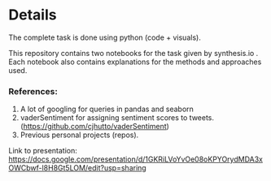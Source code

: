 # Details

The complete task is done using python (code + visuals).

This repository contains two notebooks for the task given by synthesis.io . Each notebook also contains explanations for the methods and approaches used.


### References:
1. A lot of googling for queries in pandas and seaborn
2. vaderSentiment for assigning sentiment scores to tweets. (https://github.com/cjhutto/vaderSentiment)
3. Previous personal projects (repos).

Link to presentation: https://docs.google.com/presentation/d/1GKRiLVoYvOe08oKPYOrydMDA3xOWCbwf-l8H8Gt5LOM/edit?usp=sharing